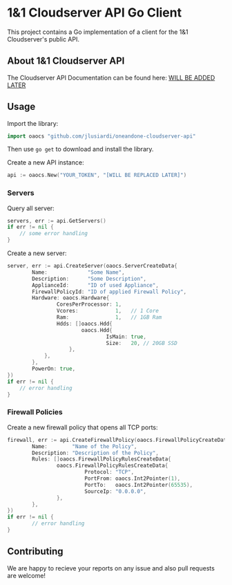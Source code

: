 # 1&1 Cloudserver API Go Client
  
This project contains a Go implementation of a client for the 1&1 Cloudserver's public API.
    
## About 1&1 Cloudserver API

The Cloudserver API Documentation can be found here: [WILL BE ADDED LATER]()
      
## Usage

Import the library:

```go
import oaocs "github.com/jlusiardi/oneandone-cloudserver-api"
```

Then use `go get` to download and install the library.

Create a new API instance:

```go
api := oaocs.New("YOUR_TOKEN", "[WILL BE REPLACED LATER]")
```
### Servers

Query all server:

```go
servers, err := api.GetServers()
if err != nil {
	// some error handling
}
```

Create a new server:

```go
server, err := api.CreateServer(oaocs.ServerCreateData{
        Name:             "Some Name",
        Description:      "Some Description",
        ApplianceId:      "ID of used Appliance",
        FirewallPolicyId: "ID of applied Firewall Policy",
        Hardware: oaocs.Hardware{
                CoresPerProcessor: 1,
                Vcores:            1,	// 1 Core
                Ram:               1,	// 1GB Ram
                Hdds: []oaocs.Hdd{
                        oaocs.Hdd{
                                IsMain: true,
                                Size:   20,	// 20GB SSD
                	},
        	},
        },
        PowerOn: true,
})
if err != nil {
	// error handling
}
```

### Firewall Policies

Create a new firewall policy that opens all TCP ports:

```go
firewall, err := api.CreateFirewallPolicy(oaocs.FirewallPolicyCreateData{
        Name:        "Name of the Policy",
        Description: "Description of the Policy",
        Rules: []oaocs.FirewallPolicyRulesCreateData{
                oaocs.FirewallPolicyRulesCreateData{
                         Protocol: "TCP",
                         PortFrom: oaocs.Int2Pointer(1),
                         PortTo:   oaocs.Int2Pointer(65535),
                         SourceIp: "0.0.0.0",
                },
        },
})
if err != nil {
        // error handling
}
```
  
## Contributing
    
We are happy to recieve your reports on any issue and also pull requests are welcome!
